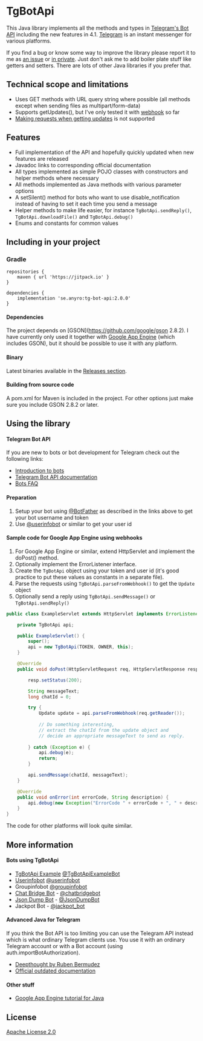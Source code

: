 TgBotApi
========

This Java library implements all the methods and types in [Telegram's Bot API](https://core.telegram.org/bots) including the new features in 4.1. [Telegram](https://telegram.org/) is an instant messenger for various platforms.

If you find a bug or know some way to improve the library please report it to me as [an issue](https://github.com/nadam/tg-bot-api/issues) or [in private](https://telegram.me/nadam). Just don't ask me to add boiler plate stuff like getters and setters. There are lots of other Java libraries if you prefer that.

Technical scope and limitations
-------------------------------
- Uses GET methods with URL query string where possible (all methods except when sending files as multipart/form-data)
- Supports getUpdates(), but I've only tested it with [webhook](https://core.telegram.org/bots/api#setwebhook) so far
- [Making requests when getting updates](https://core.telegram.org/bots/api#making-requests-when-getting-updates) is not supported

Features
--------
- Full implementation of the API and hopefully quickly updated when new features are released
- Javadoc links to corresponding official documentation
- All types implemented as simple POJO classes with constructors and helper methods where necessary
- All methods implemented as Java methods with various parameter options
- A setSilent() method for bots who want to use disable_notification instead of having to set it each time you send a message
- Helper methods to make life easier, for instance `TgBotApi.sendReply()`, `TgBotApi.downloadFile()` and `TgBotApi.debug()`
- Enums and constants for common values

Including in your project
-------------------------
### Gradle
```
repositories {
    maven { url 'https://jitpack.io' }
}

```
```
dependencies {
    implementation 'se.anyro:tg-bot-api:2.0.0'
}
```

#### Dependencies
The project depends on [GSON](https://github.com/google/gson 2.8.2). I have currently only used it together with [Google App Engine](https://cloud.google.com/appengine/) (which includes GSON), but it should be possible to use it with any platform.

#### Binary
Latest binaries available in the [Releases section](https://github.com/nadam/tg-bot-api/releases).

#### Building from source code
A pom.xml for Maven is included in the project. For other options just make sure you include GSON 2.8.2 or later.

Using the library
-----------------
#### Telegram Bot API
If you are new to bots or bot development for Telegram check out the following links:
- [Introduction to bots](https://core.telegram.org/bots)
- [Telegram Bot API documentation](https://core.telegram.org/bots/api)
- [Bots FAQ](https://core.telegram.org/bots/faq)

#### Preparation
1. Setup your bot using [@BotFather](https://telegram.me/botfather) as described in the links above to get your bot username and token
2. Use [@userinfobot](https://telegram.me/userinfobot) or similar to get your user id

#### Sample code for Google App Engine using webhooks
1. For Google App Engine or similar, extend HttpServlet and implement the doPost() method.
2. Optionally implement the ErrorListener interface.
3. Create the `TgBotApi` object using your token and user id (it's good practice to put these values as constants in a separate file).
4. Parse the requests using `TgBotApi.parseFromWebhook()` to get the `Update` object
5. Optionally send a reply using `TgBotApi.sendMessage()` or `TgBotApi.sendReply()`

```java
public class ExampleServlet extends HttpServlet implements ErrorListener {

    private TgBotApi api;

    public ExampleServlet() {
        super();
        api = new TgBotApi(TOKEN, OWNER, this);
    }

    @Override
    public void doPost(HttpServletRequest req, HttpServletResponse resp) throws IOException {

        resp.setStatus(200);

        String messageText;
        long chatId = 0;

        try {
            Update update = api.parseFromWebhook(req.getReader());            
            
            // Do something interesting,
            // extract the chatId from the update object and
            // decide an appropriate messageText to send as reply.
            
        } catch (Exception e) {
            api.debug(e);
            return;
        }

        api.sendMessage(chatId, messageText);
    }

    @Override
    public void onError(int errorCode, String description) {
        api.debug(new Exception("ErrorCode " + errorCode + ", " + description));
    }
}
```

The code for other platforms will look quite similar.

More information
----------------
#### Bots using TgBotApi
- [TgBotApi Example](https://github.com/nadam/tg-bot-api-example) [@TgBotApiExampleBot](https://telegram.me/TgBotApiExampleBot)
- [Userinfobot](https://github.com/nadam/userinfobot) [@userinfobot](https://telegram.me/userinfobot)
- Groupinfobot [@groupinfobot](https://telegram.me/groupinfobot)
- [Chat Bridge Bot](https://github.com/nadam/chatbridgebot) - [@chatbridgebot](https://telegram.me/chatbridgebot)
- [Json Dump Bot](https://github.com/nadam/jsondumpbot) - [@JsonDumpBot](https://telegram.me/JsonDumpBot)
- Jackpot Bot - [@jackpot_bot](https://telegram.me/jackpot_bot)

#### Advanced Java for Telegram
If you think the Bot API is too limiting you can use the Telegram API instead which is what ordinary Telegram clients use. You use it with an ordinary Telegram account or with a Bot account (using auth.importBotAuthorization).

- [Deepthought by Ruben Bermudez](https://github.com/rubenlagus/Deepthought)
- [Official outdated documentation](https://core.telegram.org/#telegram-api)

#### Other stuff
- [Google App Engine tutorial for Java](https://cloud.google.com/appengine/docs/java/gettingstarted/creating-guestbook)

License
----------------
[Apache License 2.0](LICENSE)